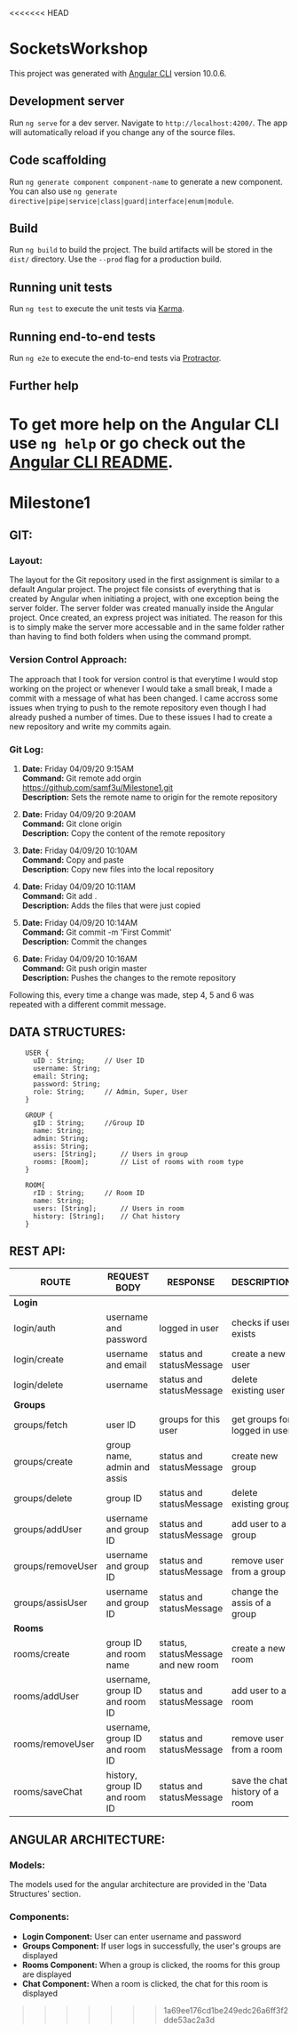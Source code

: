 <<<<<<< HEAD
# SocketsWorkshop

This project was generated with [Angular CLI](https://github.com/angular/angular-cli) version 10.0.6.

## Development server

Run `ng serve` for a dev server. Navigate to `http://localhost:4200/`. The app will automatically reload if you change any of the source files.

## Code scaffolding

Run `ng generate component component-name` to generate a new component. You can also use `ng generate directive|pipe|service|class|guard|interface|enum|module`.

## Build

Run `ng build` to build the project. The build artifacts will be stored in the `dist/` directory. Use the `--prod` flag for a production build.

## Running unit tests

Run `ng test` to execute the unit tests via [Karma](https://karma-runner.github.io).

## Running end-to-end tests

Run `ng e2e` to execute the end-to-end tests via [Protractor](http://www.protractortest.org/).

## Further help

To get more help on the Angular CLI use `ng help` or go check out the [Angular CLI README](https://github.com/angular/angular-cli/blob/master/README.md).
=======
# Milestone1

## GIT:

### Layout:

The layout for the Git repository used in the first assignment is similar to a default Angular project. The project file consists of everything that is created by Angular when initiating a project, with one exception being the server folder. The server folder was created manually inside the Angular project. Once created, an express project was initiated. The reason for this is to simply make the server more accessable and in the same folder rather than having to find both folders when using the command prompt.

### Version Control Approach: 

The approach that I took for version control is that everytime I would stop working on the project or whenever I would take a small break, I made a commit with a message of what has been changed. I came accross some issues when trying to push to the remote repository even though I had already pushed a number of times. Due to these issues I had to create a new repository and write my commits again.

### Git Log:

 
1. **Date:** Friday 04/09/20 9:15AM  
**Command:** Git remote add orgin https://github.com/samf3u/Milestone1.git  
**Description:** Sets the remote name to origin for the remote repository  

2. **Date:** Friday 04/09/20 9:20AM  
**Command:** Git clone origin  
**Description:** Copy the content of the remote repository

3. **Date:** Friday 04/09/20 10:10AM  
**Command:** Copy and paste  
**Description:** Copy new files into the local repository 

4. **Date:** Friday 04/09/20 10:11AM  
**Command:** Git add .  
**Description:** Adds the files that were just copied 

5. **Date:** Friday 04/09/20 10:14AM  
**Command:** Git commit -m 'First Commit'   
**Description:** Commit the changes 

6. **Date:** Friday 04/09/20 10:16AM  
**Command:** Git push origin master   
**Description:** Pushes the changes to the remote repository

Following this, every time a change was made, step 4, 5 and 6 was repeated with a different commit message.

## DATA STRUCTURES:

        USER {  
          uID : String;		// User ID  
          username: String;	  
          email: String;  
          password: String;  
          role: String;		// Admin, Super, User  
        }

        GROUP {  
          gID : String;		//Group ID  
          name: String;  
          admin: String;  
          assis: String;  
          users: [String];		// Users in group  
          rooms: [Room];		// List of rooms with room type  
        }

        ROOM{  
          rID : String;		// Room ID  
          name: String;  
          users: [String];		// Users in room  
          history: [String];	// Chat history  
        }

## REST API:

ROUTE | REQUEST BODY | RESPONSE | DESCRIPTION
----|-----|-----|----
**Login**||
login/auth|username and password|logged in user | checks if user exists
login/create|username and email| status and statusMessage | create a new user
login/delete|username|status and statusMessage | delete existing user
**Groups**||
groups/fetch|user ID|groups for this user | get groups for logged in user
groups/create|group name, admin and assis| status and statusMessage | create new group
groups/delete| group ID| status and statusMessage | delete existing group
groups/addUser| username and group ID| status and statusMessage| add user to a group
groups/removeUser| username and group ID|  status and statusMessage| remove user from a group
groups/assisUser| username and group ID|  status and statusMessage| change the assis of a group
**Rooms**||
rooms/create|group ID and room name| status, statusMessage and new room| create a new room
rooms/addUser| username, group ID and room ID|status and statusMessage| add user to a room
rooms/removeUser| username, group ID and room ID|status and statusMessage| remove user from a room
rooms/saveChat| history, group ID and room ID| status and statusMessage| save the chat history of a room


## ANGULAR ARCHITECTURE:

### Models:
The models used for the angular architecture are provided in the 'Data Structures' section. 

### Components:
* **Login Component:** User can enter username and password
* **Groups Component:** If user logs in successfully, the user's groups are displayed
* **Rooms Component:** When a group is clicked, the rooms for this group are displayed
* **Chat Component:** When a room is clicked, the chat for this room is displayed



>>>>>>> 1a69ee176cd1be249edc26a6ff3f2dde53ac2a3d
